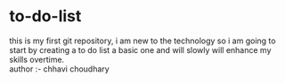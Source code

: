 # to-do-list
this is my first git repository, i am new to the technology so i am going to start by creating a to do list a basic one and will slowly will enhance my skills overtime.
<br>
author :- chhavi choudhary
